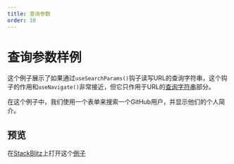 ```yaml
---
title: 查询参数
order: 10
---
```


# 查询参数样例
这个例子展示了如果通过`useSearchParams()`钩子读写URL的查询字符串，这个钩子的作用和`useNavigate()`非常接近，但它只作用于URL的[查询字符串](https://developer.mozilla.org/en-US/docs/Web/API/Location/search)部分。

在这个例子中，我们使用一个表单来搜索一个GitHub用户，并显示他们的个人简介。

## 预览
在[StackBlitz](https://stackblitz.com/)上打开这个[例子](https://stackblitz.com/github/remix-run/react-router/tree/main/examples/search-params?file=src/App.tsx)